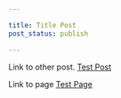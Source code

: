 ```yaml
---

title: Title Post
post_status: publish

---
```

Link to other post. [Test Post](test-post.md)

Link to page [Test Page](../pages/test-page.md)